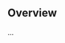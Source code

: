 <!-- Note: Please must use one of our issue templates to file an issue! 🛑 -->
<!-- 👉 https://github.com/marsidev/test-lib/issues/new/choose 👈 -->
<!-- **Issues that should have been filed with a template will be closed without action, and we will ask you to use a template.** -->

<!-- This blank issue template is only for issues that don't fit any of the templates. -->

## Overview

...
